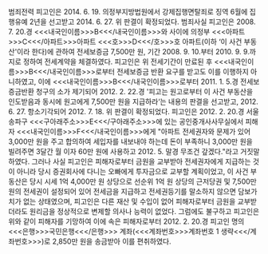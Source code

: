 범죄전력
피고인은 2014. 6. 19. 의정부지방법원에서 강제집행면탈죄로 징역 6월에 집행유예 2년을 선고받고 2014. 6. 27. 위 판결이 확정되었다.
범죄사실
피고인은 2008. 7. 20.경 <<<내국인이름>>>B<<</내국인이름>>>와 사이에 의정부 <<<아파트>>>C<<</아파트>>>아파트 <<<호>>>D<<</호>>>호 아파트(이하 ‘이 사건 부동산'이라 한다)에 관하여 전세보증금 7,500만 원, 기간 2008. 9. 10.부터 2010. 9. 9.까지로 정하여 전세계약을 체결하였다. 피고인은 위 전세기간이 만료된 후 <<<내국인이름>>>B<<</내국인이름>>>로부터 전세보증금 반환 요구를 받고도 이를 이행하지 아니하였고, 이에 <<<내국인이름>>>B<<</내국인이름>>>로부터 2011. 1. 5.경 전세보증금반환 청구의 소가 제기되어 2012. 2. 22.경 '피고는 원고로부터 이 사건 부동산을 인도받음과 동시에 원고에게 7,500만 원을 지급하라‘는 내용의 판결을 선고받고, 2012. 6. 27. 항소기각되어 2012. 7. 18. 위 판결이 확정되었다.
피고인은 2012. 2. 20.경 서울 송파구 <<<구아래주소>>>E<<</구아래주소>>>에 있는 공인중개사사무실에서 피해자 <<<내국인이름>>>F<<</내국인이름>>>에게 "아파트 전세권자와 문제가 있어 3,000만 원을 주고 합의하여 세입자를 내보내야 하는데 돈이 부족하니 3,000만 원을 빌려주면 3달간 월 이자 60만 원에 사용하고 2012. 5. 말경 무조건 갚겠다."라고 거짓말 하였다.
그러나 사실 피고인은 피해자로부터 금원을 교부받아 전세권자에게 지급하는 것이 아니라 당시 증권회사에 다니는 오빠에게 투자금으로 교부할 계획이었고, 이 사건 부동산은 당시 시세 1억 4,000만 원 상당으로 선순위 1억 원 상당의 근저당권 및 7,500만 원의 전세권이 설정되어 있어 전세금을 지급하고 전세권등기를 말소하지 않으면 담보가치가 없는 상태였으며, 피고인은 다른 재산 및 수입이 없어 피해자로부터 금원을 교부받더라도 원리금을 정상적으로 변제할 의사나 능력이 없었다.
그럼에도 불구하고 피고인은 위와 같이 피해자를 기망하여 이에 속은 피해자로부터 2012. 2. 20.경 피고인 명의 <<<은행>>>국민은행<<</은행>>> 계좌(<<<계좌번호>>>계좌번호 1 생략<<</계좌번호>>>)로 2,850만 원을 송금받아 이를 편취하였다.
